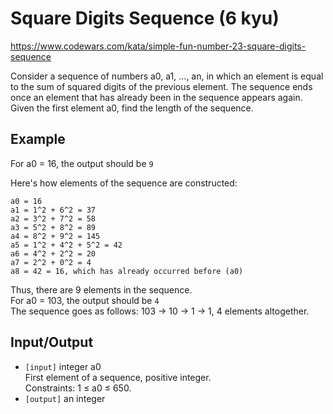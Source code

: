 # Square Digits Sequence (6 kyu)

https://www.codewars.com/kata/simple-fun-number-23-square-digits-sequence

Consider a sequence of numbers a0, a1, ..., an, in which an element is equal to the sum of squared digits of the previous element. The sequence ends once an element that has already been in the sequence appears again. Given the first element a0, find the length of the sequence.

## Example

For a0 = 16, the output should be `9`

Here's how elements of the sequence are constructed:

```
a0 = 16
a1 = 1^2 + 6^2 = 37
a2 = 3^2 + 7^2 = 58
a3 = 5^2 + 8^2 = 89
a4 = 8^2 + 9^2 = 145
a5 = 1^2 + 4^2 + 5^2 = 42
a6 = 4^2 + 2^2 = 20
a7 = 2^2 + 0^2 = 4
a8 = 42 = 16, which has already occurred before (a0)
```

Thus, there are 9 elements in the sequence.<br>
For a0 = 103, the output should be `4`<br>
The sequence goes as follows: 103 -> 10 -> 1 -> 1, 4 elements altogether.

## Input/Output

- `[input]` integer a0<br>
  First element of a sequence, positive integer.<br>
  Constraints: 1 ≤ a0 ≤ 650.
- `[output]` an integer
